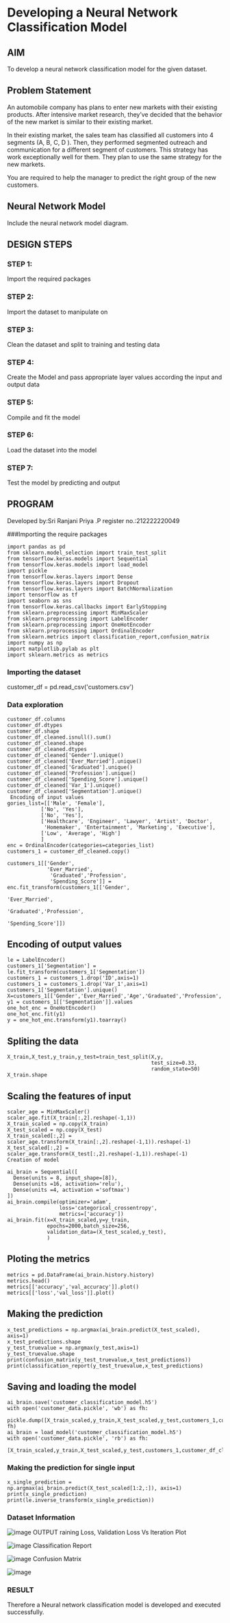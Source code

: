 # Developing a Neural Network Classification Model

## AIM

To develop a neural network classification model for the given dataset.

## Problem Statement

An automobile company has plans to enter new markets with their existing products. After intensive market research, they’ve decided that the behavior of the new market is similar to their existing market.

In their existing market, the sales team has classified all customers into 4 segments (A, B, C, D ). Then, they performed segmented outreach and communication for a different segment of customers. This strategy has work exceptionally well for them. They plan to use the same strategy for the new markets.

You are required to help the manager to predict the right group of the new customers.

## Neural Network Model

Include the neural network model diagram.

## DESIGN STEPS

### STEP 1:
Import the required packages

### STEP 2:
Import the dataset to manipulate on
### STEP 3:
Clean the dataset and split to training and testing data
### STEP 4:
Create the Model and pass appropriate layer values according the input and output data

### STEP 5:
Compile and fit the model

### STEP 6:
Load the dataset into the model

### STEP 7:
Test the model by predicting and output

## PROGRAM

Developed by:Sri Ranjani Priya .P
register no.:212222220049




###Importing the require packages
```
import pandas as pd
from sklearn.model_selection import train_test_split
from tensorflow.keras.models import Sequential
from tensorflow.keras.models import load_model
import pickle
from tensorflow.keras.layers import Dense
from tensorflow.keras.layers import Dropout
from tensorflow.keras.layers import BatchNormalization
import tensorflow as tf
import seaborn as sns
from tensorflow.keras.callbacks import EarlyStopping
from sklearn.preprocessing import MinMaxScaler
from sklearn.preprocessing import LabelEncoder
from sklearn.preprocessing import OneHotEncoder
from sklearn.preprocessing import OrdinalEncoder
from sklearn.metrics import classification_report,confusion_matrix
import numpy as np
import matplotlib.pylab as plt
import sklearn.metrics as metrics
```


### Importing the dataset
customer_df = pd.read_csv('customers.csv')

### Data exploration
```
customer_df.columns
customer_df.dtypes
customer_df.shape
customer_df_cleaned.isnull().sum()
customer_df_cleaned.shape
customer_df_cleaned.dtypes
customer_df_cleaned['Gender'].unique()
customer_df_cleaned['Ever_Married'].unique()
customer_df_cleaned['Graduated'].unique()
customer_df_cleaned['Profession'].unique()
customer_df_cleaned['Spending_Score'].unique()
customer_df_cleaned['Var_1'].unique()
customer_df_cleaned['Segmentation'].unique()
 Encoding of input values
gories_list=[['Male', 'Female'],
           ['No', 'Yes'],
           ['No', 'Yes'],
           ['Healthcare', 'Engineer', 'Lawyer', 'Artist', 'Doctor',
            'Homemaker', 'Entertainment', 'Marketing', 'Executive'],
           ['Low', 'Average', 'High']
           ]
enc = OrdinalEncoder(categories=categories_list)
customers_1 = customer_df_cleaned.copy()

customers_1[['Gender',
             'Ever_Married',
              'Graduated','Profession',
              'Spending_Score']] = enc.fit_transform(customers_1[['Gender',
                                                                 'Ever_Married',
                                                                 'Graduated','Profession',
                                                                 'Spending_Score']])
```



## Encoding of output values
```
le = LabelEncoder()
customers_1['Segmentation'] = le.fit_transform(customers_1['Segmentation'])
customers_1 = customers_1.drop('ID',axis=1)
customers_1 = customers_1.drop('Var_1',axis=1)
customers_1['Segmentation'].unique()
X=customers_1[['Gender','Ever_Married','Age','Graduated','Profession','Work_Experience','Spending_Score','Family_Size']].values
y1 = customers_1[['Segmentation']].values
one_hot_enc = OneHotEncoder()
one_hot_enc.fit(y1)
y = one_hot_enc.transform(y1).toarray()
```
## Spliting the data
```
X_train,X_test,y_train,y_test=train_test_split(X,y,
                                               test_size=0.33,
                                               random_state=50)
X_train.shape
```
## Scaling the features of input
```
scaler_age = MinMaxScaler()
scaler_age.fit(X_train[:,2].reshape(-1,1))
X_train_scaled = np.copy(X_train)
X_test_scaled = np.copy(X_test)
X_train_scaled[:,2] = scaler_age.transform(X_train[:,2].reshape(-1,1)).reshape(-1)
X_test_scaled[:,2] = scaler_age.transform(X_test[:,2].reshape(-1,1)).reshape(-1)
Creation of model

ai_brain = Sequential([
  Dense(units = 8, input_shape=[8]),
  Dense(units =16, activation='relu'),
  Dense(units =4, activation ='softmax')
])
ai_brain.compile(optimizer='adam',
                 loss='categorical_crossentropy',
                 metrics=['accuracy'])
ai_brain.fit(x=X_train_scaled,y=y_train,
             epochs=2000,batch_size=256,
             validation_data=(X_test_scaled,y_test),
             )
```
## Ploting the metrics
```
metrics = pd.DataFrame(ai_brain.history.history)
metrics.head()
metrics[['accuracy','val_accuracy']].plot()
metrics[['loss','val_loss']].plot()
```
## Making the prediction
```
x_test_predictions = np.argmax(ai_brain.predict(X_test_scaled), axis=1)
x_test_predictions.shape
y_test_truevalue = np.argmax(y_test,axis=1)
y_test_truevalue.shape
print(confusion_matrix(y_test_truevalue,x_test_predictions))
print(classification_report(y_test_truevalue,x_test_predictions)
```
## Saving and loading the model
```
ai_brain.save('customer_classification_model.h5')
with open('customer_data.pickle', 'wb') as fh:
   pickle.dump([X_train_scaled,y_train,X_test_scaled,y_test,customers_1,customer_df_cleaned,scaler_age,enc,one_hot_enc,le], fh)
ai_brain = load_model('customer_classification_model.h5')
with open('customer_data.pickle', 'rb') as fh:
   [X_train_scaled,y_train,X_test_scaled,y_test,customers_1,customer_df_cleaned,scaler_age,enc,one_hot_enc,le]=pickle.load(fh)
   ```
### Making the prediction for single input
```
x_single_prediction = np.argmax(ai_brain.predict(X_test_scaled[1:2,:]), axis=1)
print(x_single_prediction)
print(le.inverse_transform(x_single_prediction))
```
### Dataset Information

![image](https://github.com/22008008/nn-classification/assets/118343520/52fcce30-1df8-4809-9f58-ff58c2ab1f0a)
OUTPUT
raining Loss, Validation Loss Vs Iteration Plot

![image](https://github.com/22008008/nn-classification/assets/118343520/63f626b4-25cc-469e-ad6b-7771e60dbbdd)
Classification Report

![image](https://github.com/22008008/nn-classification/assets/118343520/cbd4f095-27dd-4592-8659-47b21fd93d15)
Confusion Matrix

![image](https://github.com/22008008/nn-classification/assets/118343520/350471be-f184-438a-9395-1b403a81b331)


### RESULT
Therefore a Neural network classification model is developed and executed successfully.
